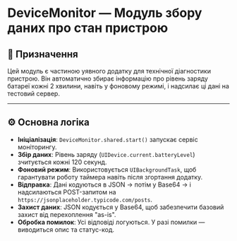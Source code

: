 # DeviceMonitor — Модуль збору даних про стан пристрою

## 🎯 Призначення

Цей модуль є частиною уявного додатку для технічної діагностики пристрою. Він автоматично збирає інформацію про рівень заряду батареї кожні 2 хвилини, навіть у фоновому режимі, і надсилає ці дані на тестовий сервер.

---

## ⚙️ Основна логіка

- **Ініціалізація**: `DeviceMonitor.shared.start()` запускає сервіс моніторингу.
- **Збір даних**: Рівень заряду (`UIDevice.current.batteryLevel`) зчитується кожні 120 секунд.
- **Фоновий режим**: Використовується `UIBackgroundTask`, щоб гарантувати роботу таймера навіть після згортання додатку.
- **Відправка**: Дані кодуються в JSON → потім у Base64 → і надсилаються POST-запитом на `https://jsonplaceholder.typicode.com/posts`.
- **Захист даних**: JSON кодується у Base64, щоб забезпечити базовий захист від перехоплення "as-is".
- **Обробка помилок**: Усі відповіді логуються. У разі помилки — виводиться опис та статус-код.
